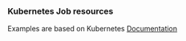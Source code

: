 ### Kubernetes Job resources

Examples are based on Kubernetes [Documentation](https://kubernetes.io/docs/concepts/workloads/controllers/job/)
